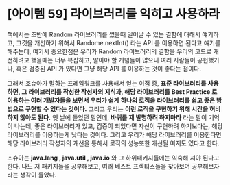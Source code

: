 # [아이템 59] 라이브러리를 익히고 사용하라

책에서는 초반에 Random 라이브러리를 썼을때 일어날 수 있는 결함에 대해서 얘기하고, 그것을 개선하기 위해서 Randome.nextInt() 라는 API 를 이용하면 된다고 얘기를 
해주는데, 여기서 중요한점은 우리가 Random 라이브러리의 결함을 우리의 코드로 개선하려고 했을때는 너무 복잡하고, 알아야 할 개념들이 많으니 여러 사람들이 공헌했거나, 혹은
검증된 API 가 있다면 그냥 해당 API 를 이용하는 것이 좋다는 점이다. <br>

그래서 조슈아가 말하는 프레임워크를 사용해서 얻는 이점 중, **표준 라이브러리를 사용하면, 그 라이브러리를 작성한 작성자의 지식과, 해당 라이브러리를 Best Practice 로 이용하는
여러 개발자들을 보면서 우리가 쉽게 하나의 로직을 라이브러리를 쉽고 좋은 방법으로 구현할 수 있다는 것이다.** 그리고 우리는 **이런 로직을 구현하기 위해 시간을 허비하지 않아도 된다.** 옛
날에 들었던 말인데, **바퀴를 재 발명하려 하지마라** 라는 말이 기억이 나는데, 좋은 라이브러리가 있고, 검증이 되었다면 자신이 구현하려 하기보다는, 해당 라이브러리를 이용하는게 낫다는 것이다.
그리고 우리가 해당 라이브러리를 이용한다면 해당 라이브러리 작성자의 개선을 통해서 로직의 성능또한 개선될 여지도 있다고 한다. <br>

조슈아는 **java.lang , java.util , java.io** 와 그 하위패키지들에는 익숙해 져야 된다고 한다. 나도 저 패키지들을 공부해보고, 여러 베스트 프렉티스들을 찾아보며 공부해보자 라는 
생각이 들었다.


